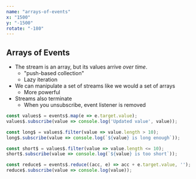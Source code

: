 ```yaml
---
name: "arrays-of-events"
x: "1500"
y: "-1500"
rotate: "-180"
---
```

## Arrays of Events

* The stream is an array, but its values arrive _over time_.
  * "push-based collection"
  * Lazy iteration
* We can manipulate a set of streams like we would a set of arrays
    * More powerful
* Streams also terminate
    * When you unsubscribe, event listener is removed

```javascript
const values$ = events$.map(e => e.target.value);
values$.subscribe(value => console.log('Updated value', value));

const long$ = values$.filter(value => value.length > 10);
long$.subscribe(value => console.log(`${value} is long enough`));

const short$ = values$.filter(value => value.length <= 10);
short$.subscribe(value => console.log(`${value} is too short`));

const reduce$ = events$.reduce((acc, e) => acc + e.target.value, '');
reduce$.subscribe(value => console.log(value));
```
